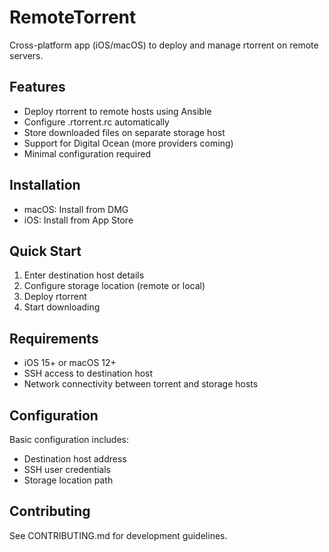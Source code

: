 # RemoteTorrent

Cross-platform app (iOS/macOS) to deploy and manage rtorrent on remote servers.

## Features

- Deploy rtorrent to remote hosts using Ansible
- Configure .rtorrent.rc automatically
- Store downloaded files on separate storage host
- Support for Digital Ocean (more providers coming)
- Minimal configuration required

## Installation

- macOS: Install from DMG
- iOS: Install from App Store

## Quick Start

1. Enter destination host details
2. Configure storage location (remote or local)
3. Deploy rtorrent
4. Start downloading

## Requirements

- iOS 15+ or macOS 12+
- SSH access to destination host
- Network connectivity between torrent and storage hosts

## Configuration

Basic configuration includes:
- Destination host address
- SSH user credentials
- Storage location path

## Contributing

See CONTRIBUTING.md for development guidelines.